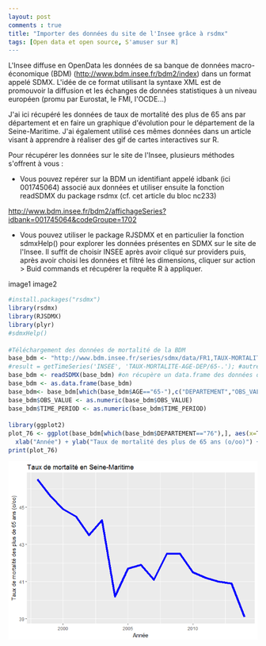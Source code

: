 ```yaml
---
layout: post
comments : true
title: "Importer des données du site de l'Insee grâce à rsdmx"
tags: [Open data et open source, S'amuser sur R]
---
```

 
L'Insee diffuse en OpenData les données de sa banque de données macro-économique (BDM) (http://www.bdm.insee.fr/bdm2/index) dans un format appelé SDMX. L'idée de ce format utilisant la syntaxe XML est de promouvoir la diffusion et les échanges de données statistiques à un niveau européen (promu par Eurostat, le FMI, l'OCDE...)

J'ai ici récupéré les données de taux de mortalité des plus de 65 ans par département et en faire un graphique d'évolution pour le département de la Seine-Maritime. J'ai également utilisé ces mêmes données dans un article visant à apprendre à réaliser des gif de cartes interactives sur R. 

<!--break-->

Pour récupérer les données sur le site de l'Insee, plusieurs méthodes s'offrent à vous : 

- Vous pouvez repérer sur la BDM un identifiant appelé idbank (ici 001745064) associé aux données et utiliser ensuite la fonction readSDMX du package rsdmx (cf. cet article du bloc nc233)

http://www.bdm.insee.fr/bdm2/affichageSeries?idbank=001745064&codeGroupe=1702

- Vous pouvez utiliser le package RJSDMX et en particulier la fonction sdmxHelp() pour explorer les données présentes en SDMX sur le site de l'Insee. Il suffit de choisir INSEE après avoir cliqué sur providers puis, après avoir choisi les données et filtré les dimensions, cliquer sur action > Buid commands et récupérer la requête R à appliquer.

image1
image2

```r
#install.packages("rsdmx")
library(rsdmx)
library(RJSDMX)
library(plyr)
#sdmxHelp()

#Téléchargement des données de mortalité de la BDM
base_bdm <- "http://www.bdm.insee.fr/series/sdmx/data/FR1,TAUX-MORTALITE-AGE-DEP,1.0/65-."
#result = getTimeSeries('INSEE', 'TAUX-MORTALITE-AGE-DEP/65-.'); #autre possibilité du package RJSDMX
base_bdm <- readSDMX(base_bdm) #on récupère un data.frame des données de la BDM
base_bdm <- as.data.frame(base_bdm)
base_bdm<- base_bdm[which(base_bdm$AGE=="65-"),c("DEPARTEMENT","OBS_VALUE","TIME_PERIOD")]
base_bdm$OBS_VALUE <- as.numeric(base_bdm$OBS_VALUE)
base_bdm$TIME_PERIOD <- as.numeric(base_bdm$TIME_PERIOD)

library(ggplot2)
plot_76 <- ggplot(base_bdm[which(base_bdm$DEPARTEMENT=="76"),], aes(x=TIME_PERIOD, y=OBS_VALUE)) + geom_line(colour="blue",size=2)+
  xlab("Année") + ylab("Taux de mortalité des plus de 65 ans (o/oo)") + labs(title="Taux de mortalité en Seine-Maritime")
print(plot_76)
```

![](figure/sdmx_fig1.png)<!-- -->
